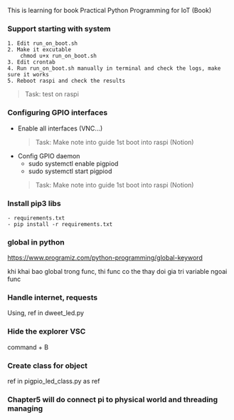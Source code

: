 This is learning for book Practical Python Programming for IoT (Book)



### Support starting with system
    1. Edit run_on_boot.sh
    2. Make it excutable 
        chmod u+x run_on_boot.sh
    3. Edit crontab
    4. Run run_on_boot.sh manually in terminal and check the logs, make sure it works
    5. Reboot raspi and check the results

> Task: test on raspi

### Configuring GPIO interfaces
- Enable all interfaces (VNC...)
    > Task: Make note into guide 1st boot into raspi (Notion)
- Config GPIO daemon
    - sudo systemctl enable pigpiod
    - sudo systemctl start pigpiod
    > Task: Make note into guide 1st boot into raspi (Notion)

### Install pip3 libs
    - requirements.txt
    - pip install -r requirements.txt

### global in python
https://www.programiz.com/python-programming/global-keyword

khi khai bao global trong func, thi func co the thay doi gia tri variable ngoai func

### Handle internet, requests 
Using, ref in dweet_led.py
<!-- # while True to reconnect on any disconnections. -->

### Hide the explorer VSC
command + B

### Create class for object
ref in pigpio_led_class.py as ref

### Chapter5 will do connect pi to physical world and threading managing

